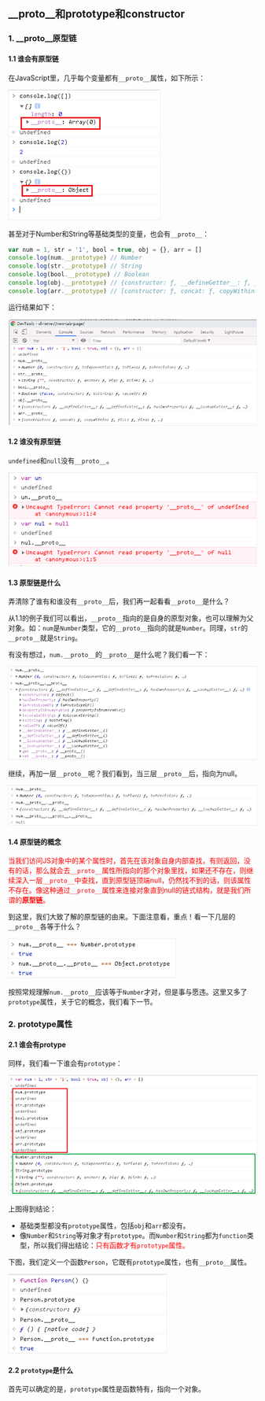 ##  \_\_proto\_\_和prototype和constructor

### 1. \_\_proto\_\_原型链

#### 1.1 谁会有原型链

在JavaScript里，几乎每个变量都有`__proto__`属性，如下所示：

<img src="./img/__proto__-code-base.png" style="border:1px solid #eee;margin-left:0">

甚至对于Number和String等基础类型的变量，也会有`__proto__`：

```javascript
var num = 1, str = '1', bool = true, obj = {}, arr = []
console.log(num.__prototype) // Number
console.log(str.__prototype) // String
console.log(bool.__prototype) // Boolean
console.log(obj.__prototype) // {constructor: ƒ, __defineGetter__: ƒ, __defineSetter__: ƒ, hasOwnProperty: ƒ, __lookupGetter__: ƒ, …}
console.log(arr.__prototype) // [constructor: ƒ, concat: ƒ, copyWithin: ƒ, fill: ƒ, find: ƒ, …]
```

运行结果如下：

<img src="./img/__proto__-code-demo.png" style="border:1px solid #eee;margin-left:0">

#### 1.2 谁没有原型链

`undefined`和`null`没有`__proto__`。

<img src="./img/__proto__-code-null+undefined.png" style="border:1px solid #eee;margin-left:0">

#### 1.3 原型链是什么

弄清除了谁有和谁没有`__proto__`后，我们再一起看看`__proto__`是什么？

从1.1的例子我们可以看出，`__proto__`指向的是自身的原型对象，也可以理解为父对象。如：`num`是`Number`类型，它的`__proto__`指向的就是`Number`。同理，`str`的`__proto__`就是`String`。

有没有想过，`num.__proto__`的`__proto__`是什么呢？我们看一下：

<img src="./img/__proto__-code-pp.png" style="border:1px solid #eee;margin-left:0">

继续，再加一层`__proto__`呢？我们看到，当三层`__proto__`后，指向为null。

<img src="./img/__proto__-code-ppp.png" style="border:1px solid #eee;margin-left:0">

#### 1.4 原型链的概念

<font color="red">当我们访问JS对象中的某个属性时，首先在该对象自身内部查找，有则返回，没有的话，那么就会去`__proto__`属性所指向的那个对象里找，如果还不存在，则继续深入一层`__proto__`中查找，直到原型链顶端null，仍然找不到的话，则该属性不存在。像这种通过`__proto__`属性来连接对象直到null的链式结构，就是我们所谓的**原型链**。</font>

到这里，我们大致了解的原型链的由来。下面注意看，重点！看一下几层的`__proto__`各等于什么？

<img src="./img/__proto__-code-ppp-2.png" style="border:1px solid #eee;margin-left:0">

按照常规理解`num.__proto__`应该等于`Number`才对，但是事与愿违。这里又多了`prototype`属性，关于它的概念，我们看下一节。

### 2. prototype属性

#### 2.1 谁会有protype

同样，我们看一下谁会有`prototype`：

<img src="./img/prototype-code1.png" style="border:1px solid #eee;margin-left:0">

上图得到结论：

- 基础类型都没有`prototype`属性，包括`obj`和`arr`都没有。
- 像`Number`和`String`等对象才有`prototype`。而`Number`和`String`都为`function`类型，所以我们得出结论：<font color=red>只有函数才有`prototype`属性。</font>

下图，我们定义一个函数`Person`，它既有`prototype`属性，也有`__proto__`属性。

<img src="./img/prototype-code2.png" style="border:1px solid #eee;margin-left:0">

#### 2.2 `prototype`是什么

首先可以确定的是，`prototype`属性是函数特有，指向一个对象。


